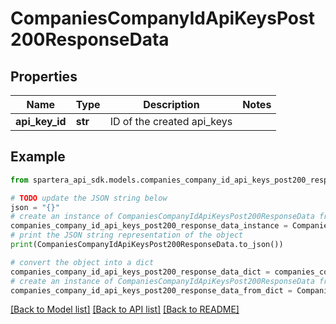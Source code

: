 # CompaniesCompanyIdApiKeysPost200ResponseData


## Properties

Name | Type | Description | Notes
------------ | ------------- | ------------- | -------------
**api_key_id** | **str** | ID of the created api_keys | 

## Example

```python
from spartera_api_sdk.models.companies_company_id_api_keys_post200_response_data import CompaniesCompanyIdApiKeysPost200ResponseData

# TODO update the JSON string below
json = "{}"
# create an instance of CompaniesCompanyIdApiKeysPost200ResponseData from a JSON string
companies_company_id_api_keys_post200_response_data_instance = CompaniesCompanyIdApiKeysPost200ResponseData.from_json(json)
# print the JSON string representation of the object
print(CompaniesCompanyIdApiKeysPost200ResponseData.to_json())

# convert the object into a dict
companies_company_id_api_keys_post200_response_data_dict = companies_company_id_api_keys_post200_response_data_instance.to_dict()
# create an instance of CompaniesCompanyIdApiKeysPost200ResponseData from a dict
companies_company_id_api_keys_post200_response_data_from_dict = CompaniesCompanyIdApiKeysPost200ResponseData.from_dict(companies_company_id_api_keys_post200_response_data_dict)
```
[[Back to Model list]](../README.md#documentation-for-models) [[Back to API list]](../README.md#documentation-for-api-endpoints) [[Back to README]](../README.md)


